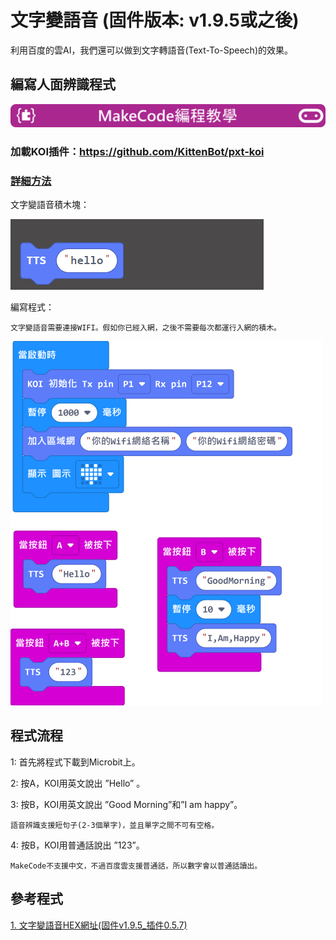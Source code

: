 # **文字變語音 (固件版本: v1.9.5或之後)**

利用百度的雲AI，我們還可以做到文字轉語音(Text-To-Speech)的效果。

## 編寫人面辨識程式

![](../../PWmodules/images/mcbanner.png)

### 加載KOI插件：https://github.com/KittenBot/pxt-koi


### [詳細方法](../makecodeQs.md)

文字變語音積木塊：

![](KOI16/1.png)

編寫程式：

    文字變語音需要連接WIFI。假如你已經入網，之後不需要每次都運行入網的積木。

![](KOI16/2.png)

## 程式流程

1: 首先將程式下載到Microbit上。

2: 按A，KOI用英文說出 ”Hello” 。

3: 按B，KOI用英文說出 ”Good Morning”和”I am happy”。
    
    語音辨識支援短句子(2-3個單字)，並且單字之間不可有空格。

4: 按B，KOI用普通話說出 ”123”。

    MakeCode不支援中文，不過百度雲支援普通話，所以數字會以普通話讀出。


## 參考程式

[1. 文字變語音HEX網址(固件v1.9.5_插件0.5.7)](https://makecode.microbit.org/_H8JEtf7DR1D4)

